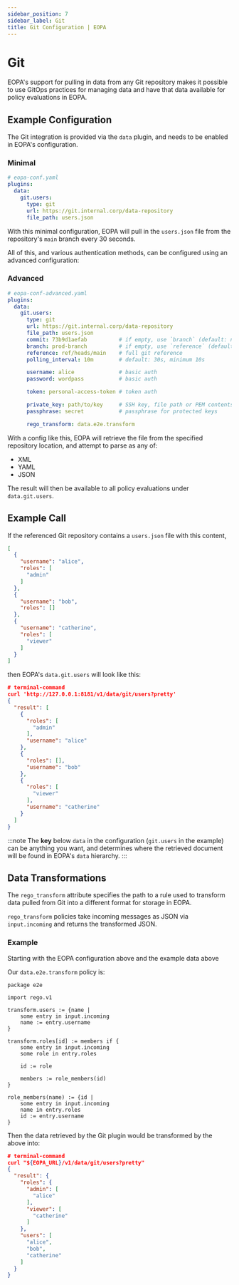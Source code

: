 ```yaml
---
sidebar_position: 7
sidebar_label: Git
title: Git Configuration | EOPA
---
```


# Git

EOPA's support for pulling in data from any Git repository makes it possible to
use GitOps practices for managing data and have that data available for policy
evaluations in EOPA.


## Example Configuration

The Git integration is provided via the `data` plugin, and needs to be enabled in EOPA's configuration.


### Minimal

```yaml
# eopa-conf.yaml
plugins:
  data:
    git.users:
      type: git
      url: https://git.internal.corp/data-repository
      file_path: users.json
```

With this minimal configuration, EOPA will pull in the `users.json` file from the
repository's `main` branch every 30 seconds.

All of this, and various authentication methods, can be configured using an advanced configuration:


### Advanced

```yaml
# eopa-conf-advanced.yaml
plugins:
  data:
    git.users:
      type: git
      url: https://git.internal.corp/data-repository
      file_path: users.json
      commit: 73b9d1aefab          # if empty, use `branch` (default: none)
      branch: prod-branch          # if empty, use `reference` (default: none)
      reference: ref/heads/main    # full git reference
      polling_interval: 10m        # default: 30s, minimum 10s

      username: alice              # basic auth
      password: wordpass           # basic auth

      token: personal-access-token # token auth

      private_key: path/to/key     # SSH key, file path or PEM contents
      passphrase: secret           # passphrase for protected keys

      rego_transform: data.e2e.transform
```

With a config like this, EOPA will retrieve the file from the specified
repository location, and attempt to parse as any of:
- XML
- YAML
- JSON

The result will then be available to all policy evaluations under `data.git.users`.


## Example Call

If the referenced Git repository contains a `users.json` file with this content,
```json
[
  {
    "username": "alice",
    "roles": [
      "admin"
    ]
  },
  {
    "username": "bob",
    "roles": []
  },
  {
    "username": "catherine",
    "roles": [
      "viewer"
    ]
  }
]
```
then EOPA's `data.git.users` will look like this:

```json
# terminal-command
curl 'http://127.0.0.1:8181/v1/data/git/users?pretty'
{
  "result": [
    {
      "roles": [
        "admin"
      ],
      "username": "alice"
    },
    {
      "roles": [],
      "username": "bob"
    },
    {
      "roles": [
        "viewer"
      ],
      "username": "catherine"
    }
  ]
}
```

:::note
The **key** below `data` in the configuration (`git.users` in the example) can be anything you want,
and determines where the retrieved document will be found in EOPA's `data` hierarchy.
:::


## Data Transformations

The `rego_transform` attribute specifies the path to a rule used to transform data pulled from Git into a different format for storage in EOPA.

`rego_transform` policies take incoming messages as JSON via `input.incoming` and returns the transformed JSON.


### Example

Starting with the EOPA configuration above and the example data above

Our `data.e2e.transform` policy is:

```rego
package e2e

import rego.v1

transform.users := {name |
	some entry in input.incoming
	name := entry.username
}

transform.roles[id] := members if {
	some entry in input.incoming
	some role in entry.roles

	id := role

	members := role_members(id)
}

role_members(name) := {id |
	some entry in input.incoming
	name in entry.roles
	id := entry.username
}
```

Then the data retrieved by the Git plugin would be transformed by the above into:

```json
# terminal-command
curl "${EOPA_URL}/v1/data/git/users?pretty"
{
  "result": {
    "roles": {
      "admin": [
        "alice"
      ],
      "viewer": [
        "catherine"
      ]
    },
    "users": [
      "alice",
      "bob",
      "catherine"
    ]
  }
}
```
